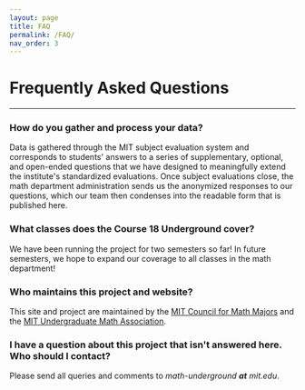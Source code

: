 ```yaml
---
layout: page
title: FAQ
permalink: /FAQ/
nav_order: 3
---
```


# Frequently Asked Questions

---

### How do you gather and process your data?
Data is gathered through the MIT subject evaluation system and corresponds to students' answers to a series of supplementary, optional, and open-ended questions that we have designed to meaningfully extend the institute's standardized evaluations. Once subject evaluations close, the math department administration sends us the anonymized responses to our questions, which our team then condenses into the readable form that is published here.

### What classes does the **Course 18 Underground** cover?
We have been running the project for two semesters so far! In future semesters, we hope to expand our coverage to all classes in the math department!

### Who maintains this project and website?
This site and project are maintained by the [MIT Council for Math Majors](mailto:comm-all@mit.edu) and the [MIT Undergraduate Math Association](http://uma.mit.edu/).

### I have a question about this project that isn't answered here. Who should I contact?
Please send all queries and comments to *math-underground **at** mit.edu*.

